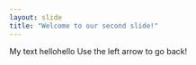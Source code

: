 ```yaml
---
layout: slide
title: "Welcome to our second slide!"
---
```

My text hellohello
Use the left arrow to go back!
